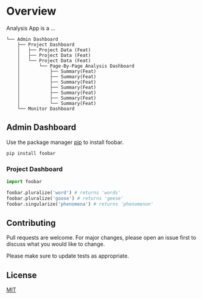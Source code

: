 # Overview

Analysis App is a ...


```
└── Admin Dashboard
    ├── Project Dashboard
    │   ├── Project Data (Feat)
    │   ├── Project Data (Feat)
    │   └── Project Data (Feat)
    │       └── Page-By-Page Analysis Dashboard
    │           ├── Summary(Feat)
    │           ├── Summary(Feat)
    │           ├── Summary(Feat)
    │           ├── Summary(Feat)
    │           ├── Summary(Feat)
    │           ├── Summary(Feat)
    │           └── Summary(Feat)
    └── Monitor Dashboard
```


## Admin Dashboard

Use the package manager [pip](https://pip.pypa.io/en/stable/) to install foobar.

```bash
pip install foobar
```

### Project Dashboard

```python
import foobar

foobar.pluralize('word') # returns 'words'
foobar.pluralize('goose') # returns 'geese'
foobar.singularize('phenomena') # returns 'phenomenon'
```

## Contributing
Pull requests are welcome. For major changes, please open an issue first to discuss what you would like to change.

Please make sure to update tests as appropriate.

## License
[MIT](https://choosealicense.com/licenses/mit/)
